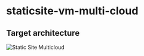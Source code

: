# staticsite-vm-multi-cloud

## Target architecture

![Static Site Multicloud](/images/staticsite-vm.png)



